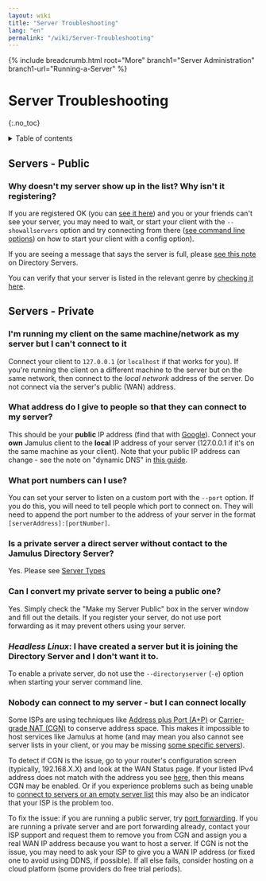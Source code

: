 ```yaml
---
layout: wiki
title: "Server Troubleshooting"
lang: "en"
permalink: "/wiki/Server-Troubleshooting"
---
```


{% include breadcrumb.html root="More" branch1="Server Administration" branch1-url="Running-a-Server" %}

# Server Troubleshooting
 {:.no_toc}

<details markdown="1">

<summary>Table of contents</summary>

* TOC
 {:toc}

</details>

## Servers - Public

### Why doesn't my server show up in the list? Why isn't it registering?

If you are registered OK (you can [see it here](https://explorer.jamulus.io/)) and you or your friends can't see your server, you may need to wait, or start your client with the `--showallservers` option and try connecting from there ([see command line options](Software-Manual#command-line-options)) on how to start your client with a config option).

If you are seeing a message that says the server is full, please [see this note](Running-a-Server#3-directory) on Directory Servers.

You can verify that your server is listed in the relevant genre by [checking it here](https://explorer.jamulus.io/).

## Servers - Private

### I'm running my client on the same machine/network as my server but I can't connect to it

Connect your client to `127.0.0.1` (or `localhost` if that works for you). If you're running the client on a different machine to the server but on the same network, then connect to the _local network_ address of the server. Do not connect via the server's public (WAN) address.

### What address do I give to people so that they can connect to my server?

This should be your **public** IP address (find that with [Google](https://www.google.com/search?q=whatsmyip)). Connect your **own** Jamulus client to the **local** IP address of your server (127.0.0.1 if it's on the same machine as your client). Note that your public IP address can change - see the note on "dynamic DNS" in [this guide](Running-a-Server#dynamic-dns-and-why-you-will-probably-need-it).

### What port numbers can I use?

You can set your server to listen on a custom port with the `--port` option. If you do this, you will need to tell people which port to connect on. They will need to append the port number to the address of your server in the format `[serverAddress]:[portNumber]`.

### Is a private server a direct server without contact to the Jamulus Directory Server?

Yes. Please see [Server Types](Choosing-a-Server-Type)

### Can I convert my private server to being a public one?

Yes. Simply check the "Make my Server Public" box in the server window and fill out the details. If you register your server, do not use port forwarding as it may prevent others using your server.

### **_Headless Linux_**: I have created a server but it is joining the Directory Server and I don't want it to.

To enable a private server, do not use the `--directoryserver` (`-e`) option when starting your server command line.

### Nobody can connect to my server - but I can connect locally

Some ISPs are using techniques like [Address plus Port (A+P)](https://en.wikipedia.org/wiki/Address_plus_Port) or [Carrier-grade NAT (CGN)](https://en.wikipedia.org/wiki/Carrier-grade_NAT) to conserve address space. This makes it impossible to host services like Jamulus at home (and may mean you also cannot see server lists in your client, or you may be missing [some specific servers](https://sourceforge.net/p/llcon/discussion/server/thread/f72b293af0/)).

To detect if CGN is the issue, go to your router's configuration screen (typically, 192.168.X.X) and look at the WAN Status page. If your listed IPv4 address does not match with the address you see [here](https://ifconfig.me), then this means CGN may be enabled. Or if you experience problems such as being unable to [connect to servers or an empty server list](https://sourceforge.net/p/llcon/discussion/533517/thread/b3eea395c4/) this may also be an indicator that your ISP is the problem too.

To fix the issue: if you are running a public server, try [port forwarding](Running-a-Server#port-forwarding). If you are running a private server and are port forwarding already, contact your ISP support and request them to remove you from CGN and assign you a real WAN IP address because you want to host a server. If CGN is not the issue, you may need to ask your ISP to give you a WAN IP address (or fixed one to avoid using DDNS, if possible). If all else fails, consider hosting on a cloud platform (some providers do free trial periods).
